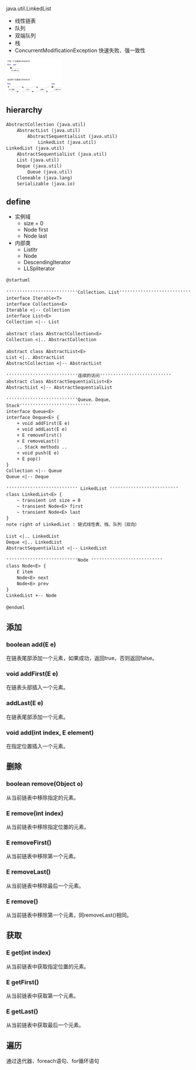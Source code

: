 java.util.LinkedList

* 线性链表
* 队列
* 双端队列
* 栈
* ConcurrentModificationException 快速失败、强一致性


<img src="10-java/img/java-collections-LinkedList.jpg" width="30%" height="30%">

## hierarchy
```
AbstractCollection (java.util)
    AbstractList (java.util)
        AbstractSequentialList (java.util)
            LinkedList (java.util)
LinkedList (java.util)
    AbstractSequentialList (java.util)
    List (java.util)
    Deque (java.util)
        Queue (java.util)
    Cloneable (java.lang)
    Serializable (java.io)
```

## define
* 实例域
  * size = 0
  * Node<E> first
  * Node<E> last
* 内部类
  * ListItr
  * Node
  * DescendingIterator
  * LLSpliterator

```plantuml
@startuml

'''''''''''''''''''''''''''Collection、List'''''''''''''''''''''''''''
interface Iterable<T>
interface Collection<E>
Iterable <|-- Collection
interface List<E>
Collection <|-- List

abstract class AbstractCollection<E>
Collection <|.. AbstractCollection

abstract class AbstractList<E>
List <|.. AbstractList
AbstractCollection <|-- AbstractList

'''''''''''''''''''''''''''连续的访问'''''''''''''''''''''''''''
abstract class AbstractSequentialList<E>
AbstractList <|-- AbstractSequentialList

'''''''''''''''''''''''''''Queue、Deque、Stack'''''''''''''''''''''''''''
interface Queue<E>
interface Deque<E> {
    + void addFirst(E e)
    + void addLast(E e)
    + E removeFirst()
    + E removeLast()
    .. Stack methods ..
    + void push(E e)
    + E pop()
}
Collection <|-- Queue
Queue <|-- Deque

''''''''''''''''''''''''''' LinkedList ''''''''''''''''''''''''''
class LinkedList<E> {
    ~ transient int size = 0
    ~ transient Node<E> first
    ~ transient Node<E> last
}
note right of LinkedList : 链式线性表、栈、队列（双向）

List <|.. LinkedList
Deque <|.. LinkedList
AbstractSequentialList <|-- LinkedList

'''''''''''''''''''''''''''Node '''''''''''''''''''''''''''
class Node<E> {
    E item
    Node<E> next
    Node<E> prev
}
LinkedList +-- Node

@enduml
```

## 添加
### boolean add(E e)
在链表尾部添加一个元素，如果成功，返回true，否则返回false。
### void addFirst(E e)
在链表头部插入一个元素。
### addLast(E e)
在链表尾部添加一个元素。
### void add(int index, E element)
在指定位置插入一个元素。

## 删除
### boolean remove(Object o)
从当前链表中移除指定的元素。
### E remove(int index)
从当前链表中移除指定位置的元素。
### E removeFirst()
从当前链表中移除第一个元素。
### E removeLast()
从当前链表中移除最后一个元素。
### E remove()
从当前链表中移除第一个元素，同removeLast()相同。

## 获取
### E get(int index)
从当前链表中获取指定位置的元素。
### E getFirst()
从当前链表中获取第一个元素。
### E getLast()
从当前链表中获取最后一个元素。

## 遍历
通过迭代器、foreach语句、for循环语句
